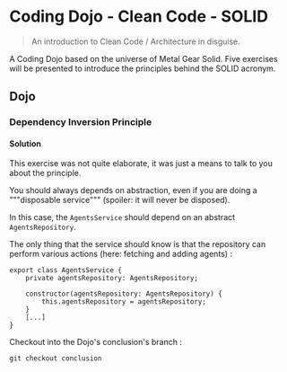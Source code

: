 # Coding Dojo - Clean Code - SOLID

> An introduction to Clean Code / Architecture in disguise.

A Coding Dojo based on the universe of Metal Gear Solid. Five exercises will be presented to introduce the principles behind the SOLID acronym.

## Dojo

### Dependency Inversion Principle

#### Solution

This exercise was not quite elaborate, it was just a means to talk to you about the principle.

You should always depends on abstraction, even if you are doing a """disposable service""" (spoiler: it will never be disposed).

In this case, the `AgentsService` should depend on an abstract `AgentsRepository`.

The only thing that the service should know is that the repository can perform various actions (here: fetching and adding agents) :

```
export class AgentsService {
    private agentsRepository: AgentsRepository;

    constructor(agentsRepository: AgentsRepository) {
        this.agentsRepository = agentsRepository;
    }
    [...]
}
```

Checkout into the Dojo's conclusion's branch :

```
git checkout conclusion
```
